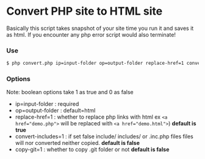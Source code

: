 # Convert PHP site to HTML site

Basically this script takes snapshot of your site time you run it and saves it as html.
If you encounter any php error script would also terminate!

### Use

```bash
$ php convert.php ip=input-folder op=output-folder replace-href=1 convert-includes=1 copy-git=1
```

### Options

Note: boolean options take 1 as true and 0 as false

- ip=input-folder : required
- op=output-folder : default=html
- replace-href=1 : whether to replace php links with html ex `<a href="demo.php">` will be replaced with `<a href="demo.html">`) **default is true**
- convert-includes=1 : if set false include/ includes/ or .inc.php files files will nor converted neither copied. **default is false**
- copy-git=1 : whether to copy .git folder or not **default is false**
